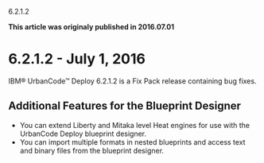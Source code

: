 





6.2.1.2

**This article was originaly published in 2016.07.01**


6.2.1.2 - July 1, 2016
======================




IBM® UrbanCode™ Deploy 6.2.1.2 is a Fix Pack release containing bug fixes.




Additional Features for the Blueprint Designer
----------------------------------------------

* You can extend Liberty and Mitaka level Heat engines for use with the UrbanCode Deploy blueprint designer.
* You can import multiple formats in nested blueprints and access text and binary files from the blueprint designer.








